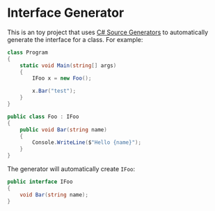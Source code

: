 # Interface Generator

This is an toy project that uses [C# Source Generators](https://devblogs.microsoft.com/dotnet/introducing-c-source-generators/) to automatically generate the interface for a class. For example:

```csharp
class Program
{
    static void Main(string[] args)
    {
        IFoo x = new Foo();

        x.Bar("test");
    }
}

public class Foo : IFoo
{
    public void Bar(string name)
    {
        Console.WriteLine($"Hello {name}");
    }
}
```

The generator will automatically create `IFoo`:

```csharp
public interface IFoo
{
    void Bar(string name);
}
```